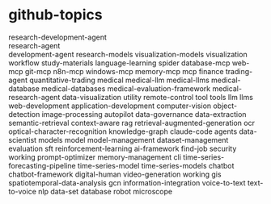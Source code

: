# github-topics

research-development-agent<br>
research-agent<br>
development-agent
research-models
visualization-models
visualization
workflow
study-materials
language-learning
spider
database-mcp
web-mcp
git-mcp
n8n-mcp
windows-mcp
memory-mcp
mcp
finance
trading-agent
quantitative-trading
medical
medical-llm
medical-llms
medical-database
medical-databases
medical-evaluation-framework
medical-research-agent
data-visualization
utility
remote-control
tool
tools
llm
llms
web-development
application-development
computer-vision
object-detection
image-processing
autopilot
data-governance
data-extraction
semantic-retrieval
context-aware
rag
retrieval-augmented-generation
ocr
optical-character-recognition
knowledge-graph
claude-code
agents
data-scientist
models
model
model-management
dataset-management
evaluation
sft
reinforcement-learning
ai-framework
find-job
security
working
prompt-optimizer
memory-management
cli
time-series-forecasting-pipeline
time-series-model
time-series-models
chatbot
chatbot-framework
digital-human
video-generation
working
gis
spatiotemporal-data-analysis
gcn
information-integration
voice-to-text
text-to-voice
nlp
data-set
database
robot
microscope
